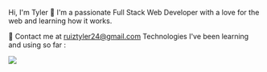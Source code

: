 Hi, I'm Tyler 👋
I'm a passionate Full Stack Web Developer with a love for the web and learning how it works.

🌱 Contact me at ruiztyler24@gmail.com
Technologies I've been learning and using so far :

  <a href="https://skillicons.dev">
    <img src="https://skillicons.dev/icons?i=js,react,html,css,graphql,mongodb,ts,axios,nextjs,vite,nodejs,ubuntu,babel,bootstrap,codepen,express,github,git,linkedin,stackoverflow,vscode&perline=14" />
  </a>

